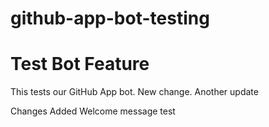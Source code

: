 # github-app-bot-testing

# Test Bot Feature
This tests our GitHub App bot.
New change.
Another update

Changes Added
Welcome message test
